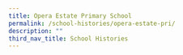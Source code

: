 ```yaml
---
title: Opera Estate Primary School
permalink: /school-histories/opera-estate-pri/
description: ""
third_nav_title: School Histories
---
```

